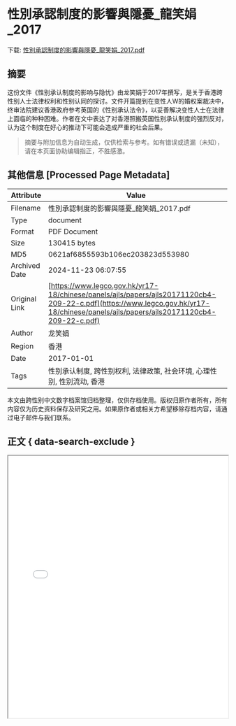 # 性別承認制度的影響與隱憂_龍笑娟_2017

<!-- tcd_download_link -->
下载: <a href="../性別承認制度的影響與隱憂_龍笑娟_2017.pdf" download>性別承認制度的影響與隱憂_龍笑娟_2017.pdf</a>
<!-- tcd_download_link_end -->

## 摘要

<!-- tcd_abstract -->
这份文件《性别承认制度的影响与隐忧》由龙笑娟于2017年撰写，是关于香港跨性别人士法律权利和性别认同的探讨。文件开篇提到在变性人W的婚权案裁决中，终审法院建议香港政府参考英国的《性别承认法令》，以妥善解决变性人士在法律上面临的种种困难。作者在文中表达了对香港照搬英国性别承认制度的强烈反对，认为这个制度在好心的推动下可能会造成严重的社会后果。

<!-- tcd_abstract_end -->

> 摘要与附加信息为自动生成，仅供检索与参考。如有错误或遗漏（未知），请在本页面协助编辑指正，不胜感激。

## 其他信息 [Processed Page Metadata]

| Attribute       | Value                                  |
|-----------------|----------------------------------------|
| Filename        | 性別承認制度的影響與隱憂_龍笑娟_2017.pdf                             |
| Type            | document                                 |
| Format          | PDF Document                               |
| Size            | 130415 bytes                           |
| MD5             | 0621af6855593b106ec203823d553980                                  |
| Archived Date   | 2024-11-23 06:07:55                             |
| Original Link   | [https://www.legco.gov.hk/yr17-18/chinese/panels/ajls/papers/ajls20171120cb4-209-22-c.pdf](https://www.legco.gov.hk/yr17-18/chinese/panels/ajls/papers/ajls20171120cb4-209-22-c.pdf)                         |
| Author          | 龙笑娟                               |
| Region          | 香港                               |
| Date            | 2017-01-01                                 |
| Tags            | 性别承认制度, 跨性别权利, 法律政策, 社会环境, 心理性别, 性别流动, 香港                                 |

本文由跨性别中文数字档案馆归档整理，仅供存档使用。版权归原作者所有，所有内容仅为历史资料保存及研究之用。如果原作者或相关方希望移除存档内容，请通过电子邮件与我们联系。

## 正文 { data-search-exclude }

<!-- tcd_main_text -->
<iframe src="../性別承認制度的影響與隱憂_龍笑娟_2017.pdf" width="100%" height="600px">
    <p>无法显示PDF，请下载查看。</p>
</iframe>
<!-- tcd_main_text_end -->

